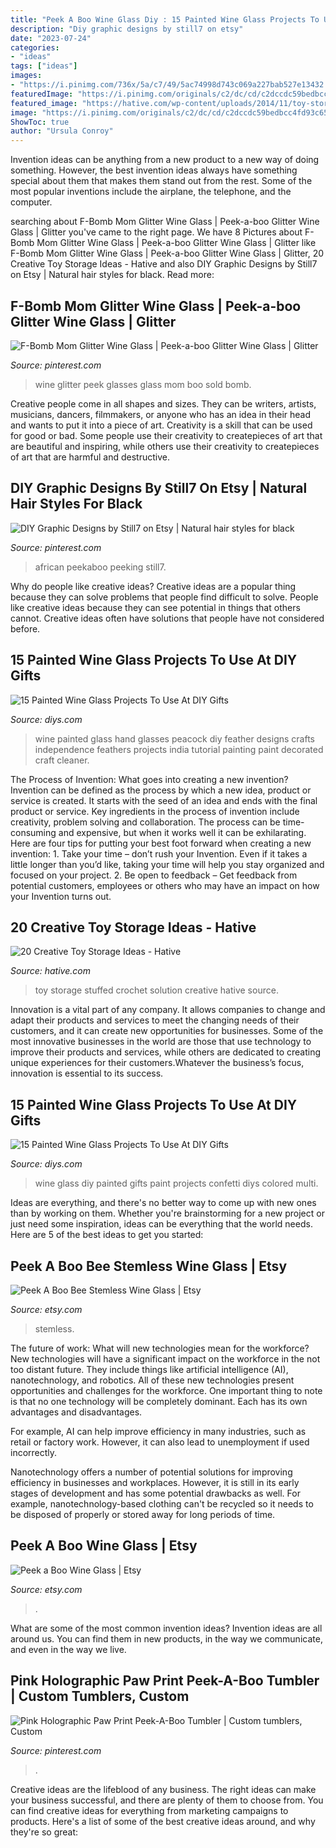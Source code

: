 ```yaml
---
title: "Peek A Boo Wine Glass Diy : 15 Painted Wine Glass Projects To Use At Diy Gifts"
description: "Diy graphic designs by still7 on etsy"
date: "2023-07-24"
categories:
- "ideas"
tags: ["ideas"]
images:
- "https://i.pinimg.com/736x/5a/c7/49/5ac74998d743c069a227bab527e13432.jpg"
featuredImage: "https://i.pinimg.com/originals/c2/dc/cd/c2dccdc59bedbcc4fd93c65be1b293d4.jpg"
featured_image: "https://hative.com/wp-content/uploads/2014/11/toy-storage-ideas/20-crochet-stuffed-toy-solution.jpg"
image: "https://i.pinimg.com/originals/c2/dc/cd/c2dccdc59bedbcc4fd93c65be1b293d4.jpg"
ShowToc: true
author: "Ursula Conroy"
---
```



Invention ideas can be anything from a new product to a new way of doing something. However, the best invention ideas always have something special about them that makes them stand out from the rest. Some of the most popular inventions include the airplane, the telephone, and the computer.

	

		
searching about F-Bomb Mom Glitter Wine Glass | Peek-a-boo Glitter Wine Glass | Glitter you've came to the right page. We have 8 Pictures about F-Bomb Mom Glitter Wine Glass | Peek-a-boo Glitter Wine Glass | Glitter like F-Bomb Mom Glitter Wine Glass | Peek-a-boo Glitter Wine Glass | Glitter, 20 Creative Toy Storage Ideas - Hative and also DIY Graphic Designs by Still7 on Etsy | Natural hair styles for black. Read more:
		
    
## F-Bomb Mom Glitter Wine Glass | Peek-a-boo Glitter Wine Glass | Glitter

<img loading=lazy src="https://i.pinimg.com/originals/c2/dc/cd/c2dccdc59bedbcc4fd93c65be1b293d4.jpg" onerror="this.onerror=null;this.src='https://tse2.mm.bing.net/th?id=OIP.coUddXcpiwfQjBLQLpRhRgHaJ3&amp;pid=15.1';" alt="F-Bomb Mom Glitter Wine Glass | Peek-a-boo Glitter Wine Glass | Glitter">

_Source: pinterest.com_

>wine glitter peek glasses glass mom boo sold bomb. 

	

Creative people come in all shapes and sizes. They can be writers, artists, musicians, dancers, filmmakers, or anyone who has an idea in their head and wants to put it into a piece of art. Creativity is a skill that can be used for good or bad. Some people use their creativity to createpieces of art that are beautiful and inspiring, while others use their creativity to createpieces of art that are harmful and destructive.

    
## DIY Graphic Designs By Still7 On Etsy | Natural Hair Styles For Black

<img loading=lazy src="https://i.pinimg.com/736x/3e/df/32/3edf3204d51165d395d51d42eeff7ab8.jpg" onerror="this.onerror=null;this.src='https://tse1.mm.bing.net/th?id=OIP.14-Xb2l2lCrD32c9Ywn2NQHaF4&amp;pid=15.1';" alt="DIY Graphic Designs by Still7 on Etsy | Natural hair styles for black">

_Source: pinterest.com_

>african peekaboo peeking still7. 

	

Why do people like creative ideas?
Creative ideas are a popular thing because they can solve problems that people find difficult to solve. People like creative ideas because they can see potential in things that others cannot. Creative ideas often have solutions that people have not considered before.

    
## 15 Painted Wine Glass Projects To Use At DIY Gifts

<img loading=lazy src="https://cdn.diys.com/wp-content/uploads/2017/11/peacock-wine-glass-diy.jpg" onerror="this.onerror=null;this.src='https://tse2.mm.bing.net/th?id=OIP.YB-V0B2MWD5zil0NJUYgTAHaFC&amp;pid=15.1';" alt="15 Painted Wine Glass Projects To Use At DIY Gifts">

_Source: diys.com_

>wine painted glass hand glasses peacock diy feather designs crafts independence feathers projects india tutorial painting paint decorated craft cleaner. 

	

The Process of Invention: What goes into creating a new invention?
Invention can be defined as the process by which a new idea, product or service is created. It starts with the seed of an idea and ends with the final product or service. Key ingredients in the process of invention include creativity, problem solving and collaboration. The process can be time-consuming and expensive, but when it works well it can be exhilarating. Here are four tips for putting your best foot forward when creating a new invention: 1. Take your time – don’t rush your Invention. Even if it takes a little longer than you’d like, taking your time will help you stay organized and focused on your project. 2. Be open to feedback – Get feedback from potential customers, employees or others who may have an impact on how your Invention turns out. 
    
## 20 Creative Toy Storage Ideas - Hative

<img loading=lazy src="https://hative.com/wp-content/uploads/2014/11/toy-storage-ideas/20-crochet-stuffed-toy-solution.jpg" onerror="this.onerror=null;this.src='https://tse2.mm.bing.net/th?id=OIP.s2EL1LKfhQqGdq-P0OatqwHaLH&amp;pid=15.1';" alt="20 Creative Toy Storage Ideas - Hative">

_Source: hative.com_

>toy storage stuffed crochet solution creative hative source. 

	

Innovation is a vital part of any company. It allows companies to change and adapt their products and services to meet the changing needs of their customers, and it can create new opportunities for businesses. Some of the most innovative businesses in the world are those that use technology to improve their products and services, while others are dedicated to creating unique experiences for their customers.Whatever the business’s focus, innovation is essential to its success.

    
## 15 Painted Wine Glass Projects To Use At DIY Gifts

<img loading=lazy src="https://cdn.diys.com/wp-content/uploads/2017/11/diy-confetti-wine-glass-paint.jpg" onerror="this.onerror=null;this.src='https://tse3.mm.bing.net/th?id=OIP.BU_SApwDhX3uTNJWBwjMyAHaK0&amp;pid=15.1';" alt="15 Painted Wine Glass Projects To Use At DIY Gifts">

_Source: diys.com_

>wine glass diy painted gifts paint projects confetti diys colored multi. 

	

Ideas are everything, and there's no better way to come up with new ones than by working on them. Whether you're brainstorming for a new project or just need some inspiration, ideas can be everything that the world needs. Here are 5 of the best ideas to get you started: 

    
## Peek A Boo Bee Stemless Wine Glass | Etsy

<img loading=lazy src="https://i.etsystatic.com/22141079/r/il/e97e70/2399088946/il_794xN.2399088946_7d2v.jpg" onerror="this.onerror=null;this.src='https://tse1.mm.bing.net/th?id=OIP.XxXkrILrSiTkNcKvzsZ8WAHaIS&amp;pid=15.1';" alt="Peek A Boo Bee Stemless Wine Glass | Etsy">

_Source: etsy.com_

>stemless. 

	

The future of work: What will new technologies mean for the workforce?
New technologies will have a significant impact on the workforce in the not too distant future. They include things like artificial intelligence (AI), nanotechnology, and robotics. All of these new technologies present opportunities and challenges for the workforce. 
One important thing to note is that no one technology will be completely dominant. Each has its own advantages and disadvantages. 

For example, AI can help improve efficiency in many industries, such as retail or factory work. However, it can also lead to unemployment if used incorrectly. 

Nanotechnology offers a number of potential solutions for improving efficiency in businesses and workplaces. However, it is still in its early stages of development and has some potential drawbacks as well. For example, nanotechnology-based clothing can't be recycled so it needs to be disposed of properly or stored away for long periods of time.

    
## Peek A Boo Wine Glass | Etsy

<img loading=lazy src="https://i.etsystatic.com/24691707/r/il/28a280/2532829461/il_fullxfull.2532829461_kjlq.jpg" onerror="this.onerror=null;this.src='https://tse3.mm.bing.net/th?id=OIP.p2dkMvt0uIA8W0diO2uqNQHaHa&amp;pid=15.1';" alt="Peek a Boo Wine Glass | Etsy">

_Source: etsy.com_

>. 

	

What are some of the most common invention ideas?
Invention ideas are all around us. You can find them in new products, in the way we communicate, and even in the way we live.

    
## Pink Holographic Paw Print Peek-A-Boo Tumbler | Custom Tumblers, Custom

<img loading=lazy src="https://i.pinimg.com/736x/5a/c7/49/5ac74998d743c069a227bab527e13432.jpg" onerror="this.onerror=null;this.src='https://tse4.mm.bing.net/th?id=OIP.FBnhFleNyu4xll-YRypRdAHaLG&amp;pid=15.1';" alt="Pink Holographic Paw Print Peek-A-Boo Tumbler | Custom tumblers, Custom">

_Source: pinterest.com_

>. 

	

Creative ideas are the lifeblood of any business. The right ideas can make your business successful, and there are plenty of them to choose from. You can find creative ideas for everything from marketing campaigns to products. Here's a list of some of the best creative ideas around, and why they're so great: 

